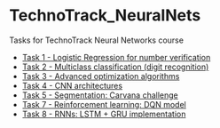 # TechnoTrack_NeuralNets
Tasks for TechnoTrack Neural Networks course
- [Task 1 - Logistic Regression for number verification](https://github.com/stanislaushimovolos/Technotack_NeuralNets/blob/master/linear_regression/family.ipynb)
- [Task 2 - Multiclass classification (digit recognition)](https://github.com/stanislaushimovolos/TechnoTrack_NeuralNets/blob/master/multi-class%20classification/Homework2_nosolo.ipynb)
- [Task 3 - Advanced optimization algorithms](https://github.com/stanislaushimovolos/TechnoTrack_NeuralNets/blob/master/Advanced%20optimization%20%2B%20ConvNets/Shimovolos_SA.ipynb)
- [Task 4 - CNN architectures](https://github.com/stanislaushimovolos/TechnoTrack_NeuralNets/blob/master/CNN_Architectures/WideResNet.ipynb)
- [Task 5 - Segmentation: Carvana challenge](https://github.com/stanislaushimovolos/TechnoTrack_NeuralNets/blob/master/Segmentation/Shimovolos_SA_HW_5.ipynb)
- [Task 7 - Reinforcement learning: DQN model](https://github.com/stanislaushimovolos/TechnoTrack_NeuralNets/blob/master/ReinforcementLearning/DQN_Brekout.ipynb)<br />
- [Task 8 - RNNs: LSTM + GRU implementation](https://github.com/stanislaushimovolos/TechnoTrack_NeuralNets/blob/master/RecurrentNNs/LSTM_GRU.ipynb)
